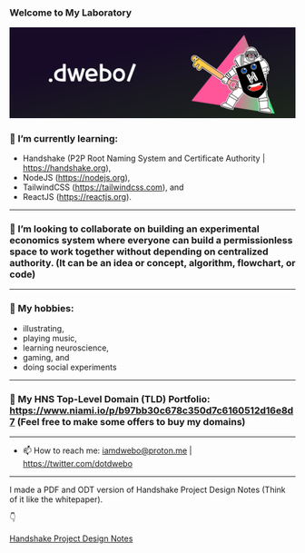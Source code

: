 ### Welcome to My Laboratory

![dwebonewversion](/public/ghbanner.png)




### 🌱  I’m currently learning: 
  - Handshake (P2P Root Naming System and Certificate Authority | https://handshake.org), 
  - NodeJS (https://nodejs.org), 
  - TailwindCSS (https://tailwindcss.com), and 
  - ReactJS (https://reactjs.org).
***
### 👯 I’m looking to collaborate on building an experimental economics system where everyone can build a permissionless space to work together without depending on centralized authority. (It can be an idea or concept, algorithm, flowchart, or code)
***
### 💬 My hobbies:
  - illustrating, 
  - playing music, 
  - learning neuroscience, 
  - gaming, and 
  - doing social experiments
***
### 🤝 My HNS Top-Level Domain (TLD) Portfolio: https://www.niami.io/p/b97bb30c678c350d7c6160512d16e8d7 (Feel free to make some offers to buy my domains)

***
- 📫 How to reach me: iamdwebo@proton.me | https://twitter.com/dotdwebo

***

I made a PDF and ODT version of Handshake Project Design Notes (Think of it like the whitepaper).

👇

[Handshake Project Design Notes](https://github.com/dotdwebo/Handshake-Project-Design-Notes)
